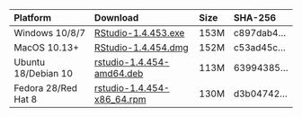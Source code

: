 
| Platform            | Download                                                                                                                                                              | Size | SHA-256                                                                                                              |
| :------------------ | :-------------------------------------------------------------------------------------------------------------------------------------------------------------------- | :--- | :------------------------------------------------------------------------------------------------------------------- |
| Windows 10/8/7      | <a href="https://s3.amazonaws.com/rstudio-ide-build/desktop/windows/RStudio-1.4.453.exe"><i class="fa fa-download"></i> RStudio-1.4.453.exe</a>                       | 153M | <span class="sha256" data-sha256="c897dab44575ec04ac2f99509a16c307416e53652e7cb75e3d49d4eb50380e35">c897dab4…</span> |
| MacOS 10.13+        | <a href="https://s3.amazonaws.com/rstudio-ide-build/desktop/macos/RStudio-1.4.454.dmg"><i class="fa fa-download"></i> RStudio-1.4.454.dmg</a>                         | 152M | <span class="sha256" data-sha256="c53ad45c51486e7cd9e47b8d96de688a094e2ea05aa78e8345ca079a8f3834a2">c53ad45c…</span> |
| Ubuntu 18/Debian 10 | <a href="https://s3.amazonaws.com/rstudio-ide-build/desktop/bionic/amd64/rstudio-1.4.454-amd64.deb"><i class="fa fa-download"></i> rstudio-1.4.454-amd64.deb</a>      | 113M | <span class="sha256" data-sha256="639943851e5d50a51202c734b7eebd3ec2c5afb80b7d277c2b6a384417dc0123">63994385…</span> |
| Fedora 28/Red Hat 8 | <a href="https://s3.amazonaws.com/rstudio-ide-build/desktop/centos8/x86_64/rstudio-1.4.454-x86_64.rpm"><i class="fa fa-download"></i> rstudio-1.4.454-x86\_64.rpm</a> | 130M | <span class="sha256" data-sha256="d3b0474201d63a5721a5b8b1dae8dcb4a1c8ee64e3fcffc399986b3d7a80dba2">d3b04742…</span> |
